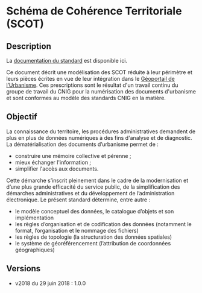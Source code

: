 # Schéma de Cohérence Territoriale (SCOT)

## Description
La [documentation du standard](https://cnig.gouv.fr/IMG/pdf/190315_standard_cnig_scot.pdf) est disponible ici.

Ce document décrit une modélisation des SCOT réduite à leur périmètre et leurs pièces écrites en vue de leur intégration dans le [Géoportail de l’Urbanisme](https://www.geoportail-urbanisme.gouv.fr/). Ces prescriptions sont le résultat d'un travail continu du groupe de travail du CNIG pour la numérisation des documents d'urbanisme et sont conformes au modèle des standards CNIG en la matière.

## Objectif
La connaissance du territoire, les procédures administratives demandent de plus en plus de données numériques à des fins d'analyse et de diagnostic.
La dématérialisation des documents d’urbanisme permet de :
* construire une mémoire collective et pérenne ;
* mieux échanger l'information ;
* simplifier l'accès aux documents.

Cette démarche s’inscrit pleinement dans le cadre de la modernisation et d’une plus grande efficacité du service public, de la simplification des démarches administratives et du développement de l’administration électronique.
Le présent standard détermine, entre autre :
* le modèle conceptuel des données, le catalogue d’objets et son implémentation
* les règles d’organisation et de codification des données (notamment le format, l’organisation et le nommage des fichiers)
* les règles de topologie (la structuration des données spatiales)
* le système de géoréférencement (l’attribution de coordonnées géographiques)

## Versions
- v2018 du 29 juin 2018 : 1.0.0
